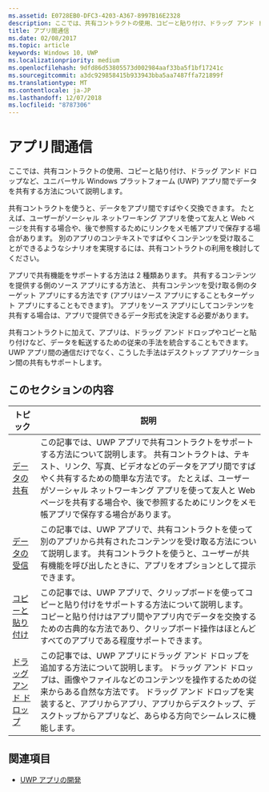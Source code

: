 ```yaml
---
ms.assetid: E0728EB0-DFC3-4203-A367-8997B16E2328
description: ここでは、共有コントラクトの使用、コピーと貼り付け、ドラッグ アンド ドロップなど、ユニバーサル Windows プラットフォーム (UWP) アプリ間でデータを共有する方法について説明します。
title: アプリ間通信
ms.date: 02/08/2017
ms.topic: article
keywords: Windows 10, UWP
ms.localizationpriority: medium
ms.openlocfilehash: 9dfd86d53805573d002984aaf33ba5f1bf17241c
ms.sourcegitcommit: a3dc929858415b933943bba5aa7487ffa721899f
ms.translationtype: MT
ms.contentlocale: ja-JP
ms.lasthandoff: 12/07/2018
ms.locfileid: "8787306"
---
```

# <a name="app-to-app-communication"></a>アプリ間通信


ここでは、共有コントラクトの使用、コピーと貼り付け、ドラッグ アンド ドロップなど、ユニバーサル Windows プラットフォーム (UWP) アプリ間でデータを共有する方法について説明します。

共有コントラクトを使うと、データをアプリ間ですばやく交換できます。 たとえば、ユーザーがソーシャル ネットワーキング アプリを使って友人と Web ページを共有する場合や、後で参照するためにリンクをメモ帳アプリで保存する場合があります。 別のアプリのコンテキストですばやくコンテンツを受け取ることができるようなシナリオを実現するには、共有コントラクトの利用を検討してください。

アプリで共有機能をサポートする方法は 2 種類あります。 共有するコンテンツを提供する側のソース アプリにする方法と、 共有コンテンツを受け取る側のターゲット アプリにする方法です  (アプリはソース アプリにすることもターゲット アプリにすることもできます)。 アプリをソース アプリにしてコンテンツを共有する場合は、アプリで提供できるデータ形式を決定する必要があります。

共有コントラクトに加えて、アプリは、ドラッグ アンド ドロップやコピーと貼り付けなど、データを転送するための従来の手法を統合することもできます。 UWP アプリ間の通信だけでなく、こうした手法はデスクトップ アプリケーション間の共有もサポートします。



## <a name="in-this-section"></a>このセクションの内容

| トピック | 説明 |
|-------|-------------|
| [データの共有](share-data.md) | この記事では、UWP アプリで共有コントラクトをサポートする方法について説明します。 共有コントラクトは、テキスト、リンク、写真、ビデオなどのデータをアプリ間ですばやく共有するための簡単な方法です。 たとえば、ユーザーがソーシャル ネットワーキング アプリを使って友人と Web ページを共有する場合や、後で参照するためにリンクをメモ帳アプリで保存する場合があります。 |
| [データの受信](receive-data.md) | この記事では、UWP アプリで、共有コントラクトを使って別のアプリから共有されたコンテンツを受け取る方法について説明します。 共有コントラクトを使うと、ユーザーが共有機能を呼び出したときに、アプリをオプションとして提示できます。 |
| [コピーと貼り付け](copy-and-paste.md) | この記事では、UWP アプリで、クリップボードを使ってコピーと貼り付けをサポートする方法について説明します。 コピーと貼り付けはアプリ間やアプリ内でデータを交換するための古典的な方法であり、クリップボード操作はほとんどすべてのアプリである程度サポートできます。 |
| [ドラッグ アンド ドロップ](../design/input/drag-and-drop.md) | この記事では、UWP アプリにドラッグ アンド ドロップを追加する方法について説明します。 ドラッグ アンド ドロップは、画像やファイルなどのコンテンツを操作するための従来からある自然な方法です。 ドラッグ アンド ドロップを実装すると、アプリからアプリ、アプリからデスクトップ、デスクトップからアプリなど、あらゆる方向でシームレスに機能します。 |

## <a name="see-also"></a>関連項目
- [UWP アプリの開発](https://developer.microsoft.com/windows/develop)

